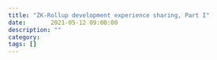 ```yaml
---
title: "ZK-Rollup development experience sharing, Part I"
date:       2021-05-12 09:00:00
description: ""
category:
tags: []
---
```


